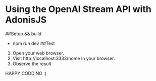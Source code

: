 # Using the OpenAI Stream API with AdonisJS

##Setup && build
-  npm run dev
##Test
1. Open your web browser.
2. Visit http://localhost:3333/home in your browser.
3. Observe the result

HAPPY CODDING :)